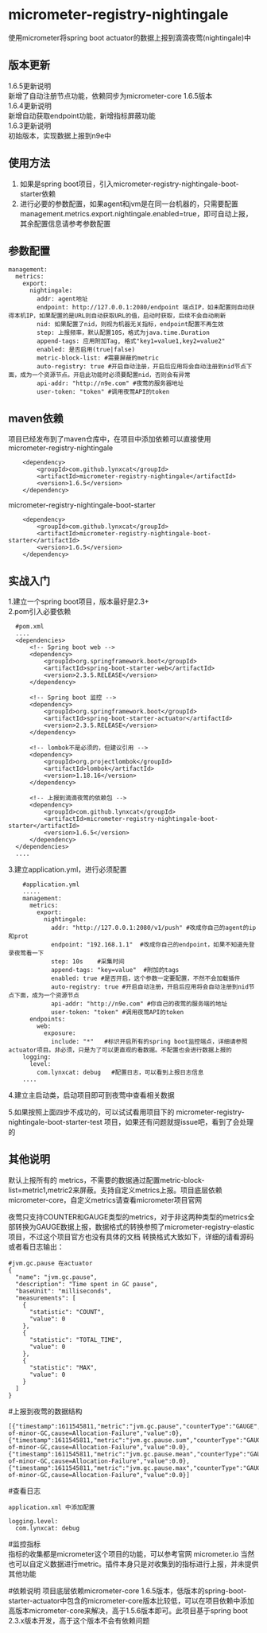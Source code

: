 # micrometer-registry-nightingale  
使用micrometer将spring boot actuator的数据上报到滴滴夜莺(nightingale)中  

## 版本更新
1.6.5更新说明  
新增了自动注册节点功能，依赖同步为micrometer-core 1.6.5版本  
1.6.4更新说明  
新增自动获取endpoint功能，新增指标屏蔽功能  
1.6.3更新说明  
初始版本，实现数据上报到n9e中  

  
  
## 使用方法  
1. 如果是spring boot项目，引入micrometer-registry-nightingale-boot-starter依赖  
2. 进行必要的参数配置，如果agent和jvm是在同一台机器的，只需要配置 management.metrics.export.nightingale.enabled=true，即可自动上报，其余配置信息请参考参数配置  

   
## 参数配置   
```
management:   
  metrics:   
    export:  
      nightingale:  
        addr: agent地址  
        endpoint: http://127.0.0.1:2080/endpoint 端点IP，如未配置则自动获得本机IP，如果配置的是URL则自动获取URL的值，启动时获取，后续不会自动刷新
        nid: 如果配置了nid，则视为机器无关指标，endpoint配置不再生效
        step: 上报频率，默认配置10S，格式为java.time.Duration
        append-tags: 应用附加Tag, 格式"key1=value1,key2=value2"  
        enabled: 是否启用(true|false)  
        metric-block-list: #需要屏蔽的metric
        auto-registry: true #开启自动注册，开启后应用将会自动注册到nid节点下面，成为一个资源节点。开启此功能时必须要配置nid，否则会有异常
        api-addr: "http://n9e.com" #夜莺的服务器地址
        user-token: "token" #调用夜莺API的token
``` 
  
## maven依赖
项目已经发布到了maven仓库中，在项目中添加依赖可以直接使用   
micrometer-registry-nightingale   
```
    <dependency>
        <groupId>com.github.lynxcat</groupId>
        <artifactId>micrometer-registry-nightingale</artifactId>
        <version>1.6.5</version>
    </dependency>
```
   
micrometer-registry-nightingale-boot-starter  
```
    <dependency>
        <groupId>com.github.lynxcat</groupId>
        <artifactId>micrometer-registry-nightingale-boot-starter</artifactId>
        <version>1.6.5</version>
    </dependency>
```

## 实战入门  
1.建立一个spring boot项目，版本最好是2.3+  
2.pom引入必要依赖  
  ```
    #pom.xml
    ....
    <dependencies>
        <!-- Spring boot web -->
        <dependency>
            <groupId>org.springframework.boot</groupId>
            <artifactId>spring-boot-starter-web</artifactId>
            <version>2.3.5.RELEASE</version>
        </dependency>

        <!-- Spring boot 监控 -->
        <dependency>
            <groupId>org.springframework.boot</groupId>
            <artifactId>spring-boot-starter-actuator</artifactId>
            <version>2.3.5.RELEASE</version>
        </dependency>

        <!-- lombok不是必须的，但建议引用 -->
        <dependency>
            <groupId>org.projectlombok</groupId>
            <artifactId>lombok</artifactId>
            <version>1.18.16</version>
        </dependency>

        <!-- 上报到滴滴夜莺的依赖包 -->
        <dependency>
            <groupId>com.github.lynxcat</groupId>
            <artifactId>micrometer-registry-nightingale-boot-starter</artifactId>
            <version>1.6.5</version>
        </dependency>
    </dependencies>
    ....
  ```
3.建立application.yml，进行必须配置
```
    #application.yml
    .....
    management:
      metrics:
        export:
          nightingale:
            addr: "http://127.0.0.1:2080/v1/push" #改成你自己的agent的ip和prot
            endpoint: "192.168.1.1"  #改成你自己的endpoint，如果不知道先登录夜莺看一下
            step: 10s    #采集时间
            append-tags: "key=value"  #附加的tags
            enabled: true #是否开启，这个参数一定要配置，不然不会加载插件
            auto-registry: true #开启自动注册，开启后应用将会自动注册到nid节点下面，成为一个资源节点
            api-addr: "http://n9e.com" #你自己的夜莺的服务端的地址
            user-token: "token" #调用夜莺API的token
      endpoints:
        web:
          exposure:
            include: "*"   #标识开启所有的spring boot监控端点，详细请参照actuator项目。非必须，只是为了可以更直观的看数据。不配置也会进行数据上报的
    logging:
      level:
        com.lynxcat: debug   #配置日志，可以看到上报日志信息
    ....
```
4.建立主启动类，启动项目即可到夜莺中查看相关数据

5.如果按照上面四步不成功的，可以试试看用项目下的 micrometer-registry-nightingale-boot-starter-test 项目，如果还有问题就提issue吧，看到了会处理的

  

## 其他说明  

默认上报所有的 metrics，不需要的数据通过配置metric-block-list=metric1,metric2来屏蔽。支持自定义metrics上报。项目底层依赖micrometer-core，自定义metrics请查看micrometer项目官网  

夜莺只支持COUNTER和GAUGE类型的metrics，对于非这两种类型的metrics全部转换为GAUGE数据上报，数据格式的转换参照了micrometer-registry-elastic项目，不过这个项目官方也没有具体的文档
转换格式大致如下，详细的请看源码或者看日志输出：  
```
#jvm.gc.pause 在actuator
{
  "name": "jvm.gc.pause",
  "description": "Time spent in GC pause",
  "baseUnit": "milliseconds",
  "measurements": [
    {
      "statistic": "COUNT",
      "value": 0
    },
    {
      "statistic": "TOTAL_TIME",
      "value": 0
    },
    {
      "statistic": "MAX",
      "value": 0
    }
  ]
}
```
#上报到夜莺的数据结构  
   
```
[{"timestamp":1611545811,"metric":"jvm.gc.pause","counterType":"GAUGE","step":10,"endpoint":"192.168.230.131","tags":"action=end-of-minor-GC,cause=Allocation-Failure","value":0},
{"timestamp":1611545811,"metric":"jvm.gc.pause.sum","counterType":"GAUGE","step":10,"endpoint":"192.168.230.131","tags":"action=end-of-minor-GC,cause=Allocation-Failure","value":0.0},
{"timestamp":1611545811,"metric":"jvm.gc.pause.mean","counterType":"GAUGE","step":10,"endpoint":"192.168.230.131","tags":"action=end-of-minor-GC,cause=Allocation-Failure","value":0.0},
{"timestamp":1611545811,"metric":"jvm.gc.pause.max","counterType":"GAUGE","step":10,"endpoint":"192.168.230.131","tags":"action=end-of-minor-GC,cause=Allocation-Failure","value":0.0}]
```

#查看日志    
```
application.xml 中添加配置   

logging.level:
  com.lynxcat: debug
```

#监控指标  
指标的收集都是micrometer这个项目的功能，可以参考官网 micrometer.io 当然也可以自定义数据进行metric。插件本身只是对收集到的指标进行上报，并未提供其他功能  

#依赖说明
项目底层依赖micrometer-core 1.6.5版本，低版本的spring-boot-starter-actuator中包含的micrometer-core版本比较低，可以在项目依赖中添加高版本micrometer-core来解决，高于1.5.6版本即可。此项目基于spring boot 2.3.x版本开发，高于这个版本不会有依赖问题
